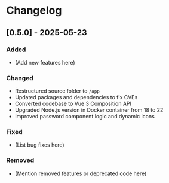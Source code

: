 # Changelog

## [0.5.0] - 2025-05-23
### Added
- (Add new features here)

### Changed
- Restructured source folder to `/app`
- Updated packages and dependencies to fix CVEs
- Converted codebase to Vue 3 Composition API
- Upgraded Node.js version in Docker container from 18 to 22
- Improved password component logic and dynamic icons

### Fixed
- (List bug fixes here)

### Removed
- (Mention removed features or deprecated code here)
